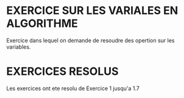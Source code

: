 # EXERCICE SUR LES VARIALES EN ALGORITHME

Exercice dans lequel on demande de resoudre des opertion sur les variables.

# EXERCICES RESOLUS

Les exercices ont ete resolu de Exercice 1 jusqu'a 1.7
